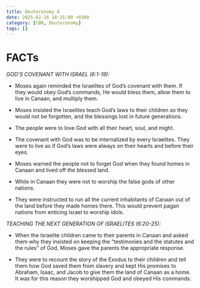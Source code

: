 ```yaml
---
title: Deuteronomy 6
date: 2025-02-16 18:25:00 +0300
category: [CBR, Deuteronomy]
tags: []
---
```


# FACTs
_GOD’S COVENANT WITH ISRAEL (6:1-19):_
- Moses again reminded the Israelites of God’s covenant with them. If they would obey God’s commands, He would bless them, allow them to live in Canaan, and multiply them. 

- Moses insisted the Israelites teach God’s laws to their children so they would not be forgotten, and the blessings lost in future generations. 

- The people were to love God with all their heart, soul, and might. 

- The covenant with God was to be internalized by every Israelites. They were to live as if God’s laws were always on their hearts and before their eyes. 

- Moses warned the people not to forget God when they found homes in Canaan and lived off the blessed land. 

- While in Canaan they were not to worship the false gods of other nations. 

- They were instructed to run all the current inhabitants of Canaan out of the land before they made homes there. This would prevent pagan nations from enticing Israel to worship idols. 

_TEACHING THE NEXT GENERATION OF ISRAELITES (6:20-25):_
- When the Israelite children came to their parents in Canaan and asked them why they insisted on keeping the “testimonies and the statutes and the rules” of God, Moses gave the parents the appropriate response. 

- They were to recount the story of the Exodus to their children and tell them how God saved them from slavery and kept His promises to Abraham, Isaac, and Jacob to give them the land of Canaan as a home. It was for this reason they worshipped God and obeyed His commands. 
